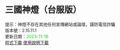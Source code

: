 # 三國神燈（台服版）
提示：神燈不存在其他任何宣傳網站或論壇，謹防電信詐騙<br>
版本號：2.15.11.1<br>
更新日期：<font color="#00dd00">2023-11-16</font><br>
[程式下載](https://pixeldrain.com/u/FJV5sC9M) [使用說明下載](https://pixeldrain.com/u/rQcYUYW5)<br>
